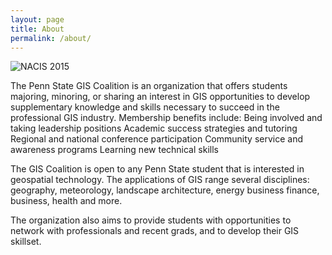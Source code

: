 ```yaml
---
layout: page
title: About
permalink: /about/
---
```


<img src="{{ site.baseurl }}/assets/NACIS2015.jpg" title="NACIS 2015" class="profile">

The Penn State GIS Coalition is an organization that offers students majoring, minoring, or sharing an interest in GIS opportunities to develop supplementary knowledge and skills necessary to succeed in the professional GIS industry.
Membership benefits include: 
Being involved and taking leadership positions
Academic success strategies and tutoring
Regional and national conference participation
Community service and awareness programs
Learning new technical skills

The GIS Coalition is open to any Penn State student that is interested in geospatial technology. The applications of GIS range several disciplines: geography, meteorology, landscape architecture, energy business finance, business, health and more.

The organization also aims to provide students with opportunities to network with professionals and recent grads, and to develop their GIS skillset.


[centrarium]: https://github.com/bencentra/centrarium
[bencentra]: http://bencentra.com
[jekyll]: https://github.com/jekyll/jekyll
